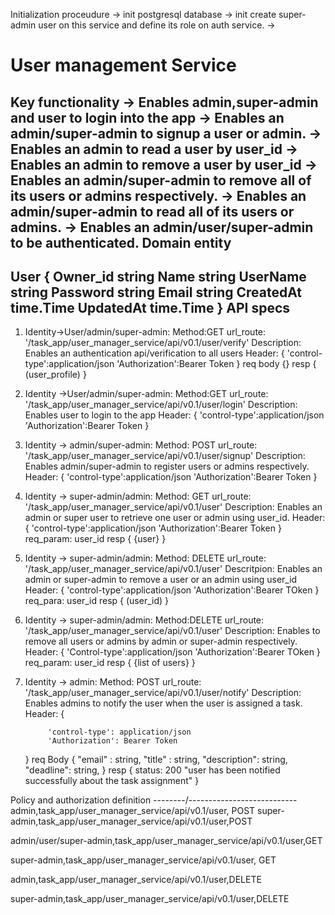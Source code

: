 Initialization proceudure
-> init postgresql database
-> init create super-admin user on this service and define its role on auth service.
->

User management Service
=======================
Key functionality
  -> Enables admin,super-admin and user to login into the app
  -> Enables an admin/super-admin to signup a user or admin.
  -> Enables an admin to read a user by user_id
  -> Enables an admin to remove a user by user_id
  -> Enables an admin/super-admin to remove all of its users or admins respectively.
  -> Enables an admin/super-admin to read all of its users or admins. 
  -> Enables an admin/user/super-admin to be authenticated.
Domain entity
-------------
User {
       Owner_id     string
       Name         string
       UserName     string
       Password     string
       Email        string
       CreatedAt    time.Time 
       UpdatedAt    time.Time
     }
API specs
---------
1. Identity->User/admin/super-admin: Method:GET url_route: '/task_app/user_manager_service/api/v0.1/user/verify'
   Description: Enables an authentication api/verification to all users
   Header: {
              'control-type':application/json
              'Authorization':Bearer Token
            }
   req body {}
   resp {
          (user_profile)
        }
2. Identity ->User/admin/super-admin: Method:GET url_route: '/task_app/user_manager_service/api/v0.1/user/login'
      Description: Enables user to login to the app
      Header: {
                'control-type':application/json
                'Authorization':Bearer Token
              }
3. Identity -> admin/super-admin: Method: POST url_route: '/task_app/user_manager_service/api/v0.1/user/signup'
      Description: Enables admin/super-admin to register users or admins respectively.
       Header: {
                 'control-type':application/json
                 'Authorization':Bearer Token
               }
4. Identity -> super-admin/admin: Method: GET url_route: '/task_app/user_manager_service/api/v0.1/user'
      Description: Enables an admin or super user to retrieve one user or admin using user_id.
      Header: {
                'control-type':application/json
         	'Authorization':Bearer Token
              }
      req_param: user_id
      resp {
             {user}
           }
5. Identity -> super-admin/admin: Method: DELETE url_route: '/task_app/user_manager_service/api/v0.1/user'
    Descritpion: Enables an admin or super-admin to remove a user or an admin using user_id
     Header: {
              'control-type':application/json
              'Authorization':Bearer TOken
             }
     req_para: user_id
     resp {
            (user_id)
          }
6. Identity -> super-admin/admin: Method:DELETE url_route: '/task_app/user_manager_service/api/v0.1/user'
    Description: Enables to remove all users or admins by admin or super-admin respectively.
    Header: {
               'Control-type':application/json
               'Authorization':Bearer TOken
            } 
    req_param: user_id
    resp {
          {list of users}
         }
7. Identity -> admin: Method: POST url_route: '/task_app/user_manager_service/api/v0.1/user/notify'
     Description: Enables admins to notify the user when the user is assigned a task.
     Header: {

            'control-type': application/json
            'Authorization': Bearer Token
     } 
     req Body {
           "email" : string,
           "title" : string,
           "description": string,
           "deadline": string,
     }
     resp {
      status: 200
         "user has been notified successfully about the task assignment"
     }

Policy and authorization definition
--------/---------------------------
admin,task_app/user_manager_service/api/v0.1/user, POST
super-admin,task_app/user_manager_service/api/v0.1/user,POST 

admin/user/super-admin,task_app/user_manager_service/api/v0.1/user,GET



super-admin,task_app/user_manager_service/api/v0.1/user, GET

admin,task_app/user_manager_service/api/v0.1/user,DELETE

super-admin,task_app/user_manager_service/api/v0.1/user,DELETE







 

